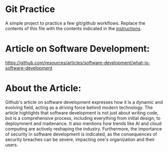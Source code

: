 # Git Practice
A simple project to practice a few git/github workflows.  Replace the contents of this file with the contents indicated in the [instructions](./instructions.md).

# Article on Software Development:
https://github.com/resources/articles/software-development/what-is-software-development

# About the Article:
Github's article on software development expresses how it is a dynamic and evolving field, acting as a driving force behind modern technology. The article highlights that software development is not just about writing code, but is a comprehensive process, including everything from initial design, to deploymnent and maitenance. It also mentions how trends like AI and cloud computing are actively reshaping the industry. Furthermore, the importance of security in software development is indicated, as the consequences of security breaches can be severe, impacting one's organization and their users.